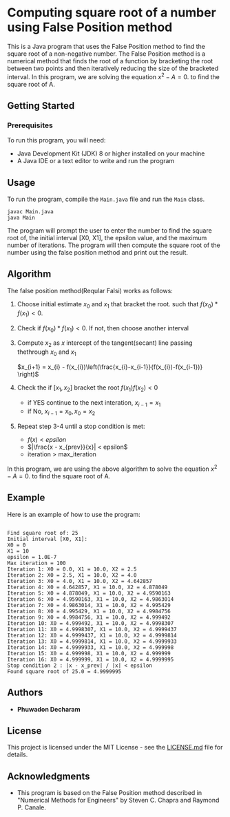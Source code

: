 # Computing square root of a number using False Position method

This is a Java program that uses the False Position method to find the square root of a non-negative number. The False Position method is a numerical method that finds the root of a function by bracketing the root between two points and then iteratively reducing the size of the bracketed interval. In this program, we are solving the equation $x^{2} - A = 0.$ to find the square root of A.

## Getting Started

### Prerequisites

To run this program, you will need:

- Java Development Kit (JDK) 8 or higher installed on your machine
- A Java IDE or a text editor to write and run the program

## Usage

To run the program, compile the `Main.java` file and run the `Main` class.

```
javac Main.java
java Main
```

The program will prompt the user to enter the number to find the square root of, the initial interval [X0, X1], the epsilon value, and the maximum number of iterations. The program will then compute the square root of the number using the false position method and print out the result.

<!-- ## How to Use

1. Run the program.
2. Enter the number you want to find the square root of.
3. Enter the initial interval [X0, X1] that brackets the root of the function. Make sure that f(X0) * f(X1) < 0, where f(x) = x^2 - A.
4. Enter the maximum number of iterations you want the program to perform.
5. The program will output the results of each iteration until it finds the root of the function. -->

## Algorithm

The false position method(Reqular Falsi) works as follows:

1. Choose initial estimate $x_0$ and $x_1$ that bracket the root. such that $f(x_0) * f(x_1) < 0$.
2. Check if $f(x_0) * f(x_1) < 0$. If not, then choose another interval
3. Compute $x_2$ as $x$ intercept of the tangent(secant) line passing thethrough $x_0$ and $x_1$

    $x_{i+1} = x_{i} - f(x_{i})\left(\frac{x_{i}-x_{i-1}}{f(x_{i})-f(x_{i-1})}  \right)$

4. Check the if $[x_1, x_2]$ bracket the root $f(x_1)f(x_2) < 0$
    - if YES continue to the next interation, $x_{i-1} = x_{1}$
    - if No, $x_{i-1} = x_{0}, x_{0} = x_{2}$

5. Repeat step 3-4  until a stop condition is met:
   - $f(x) < epsilon$
   - $|\frac{x - x_{prev}}{x}| < epsilon$
   - iteration > max_iteration

In this program, we are using the above algorithm to solve the equation $x^{2} - A = 0.$ to find the square root of A.

## Example

Here is an example of how to use the program:

```

Find square root of: 25
Initial interval [X0, X1]: 
X0 = 0
X1 = 10
epsilon = 1.0E-7
Max iteration = 100
Iteration 1: X0 = 0.0, X1 = 10.0, X2 = 2.5
Iteration 2: X0 = 2.5, X1 = 10.0, X2 = 4.0
Iteration 3: X0 = 4.0, X1 = 10.0, X2 = 4.642857
Iteration 4: X0 = 4.642857, X1 = 10.0, X2 = 4.878049
Iteration 5: X0 = 4.878049, X1 = 10.0, X2 = 4.9590163
Iteration 6: X0 = 4.9590163, X1 = 10.0, X2 = 4.9863014
Iteration 7: X0 = 4.9863014, X1 = 10.0, X2 = 4.995429
Iteration 8: X0 = 4.995429, X1 = 10.0, X2 = 4.9984756
Iteration 9: X0 = 4.9984756, X1 = 10.0, X2 = 4.999492
Iteration 10: X0 = 4.999492, X1 = 10.0, X2 = 4.9998307
Iteration 11: X0 = 4.9998307, X1 = 10.0, X2 = 4.9999437
Iteration 12: X0 = 4.9999437, X1 = 10.0, X2 = 4.9999814
Iteration 13: X0 = 4.9999814, X1 = 10.0, X2 = 4.9999933
Iteration 14: X0 = 4.9999933, X1 = 10.0, X2 = 4.999998
Iteration 15: X0 = 4.999998, X1 = 10.0, X2 = 4.999999
Iteration 16: X0 = 4.999999, X1 = 10.0, X2 = 4.9999995
Stop condition 2 : |x - x_prev| / |x| < epsilon
Found square root of 25.0 = 4.9999995

```
## Authors

* **Phuwadon Decharam** 

## License

This project is licensed under the MIT License - see the [LICENSE.md](LICENSE.md) file for details.

## Acknowledgments

* This program is based on the False Position method described in "Numerical Methods for Engineers" by Steven C. Chapra and Raymond P. Canale.